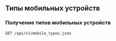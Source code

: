 ## Типы мобильных устройств


### Получение типов мобильных устройств
`GET /api/v1/mobile_types.json`



